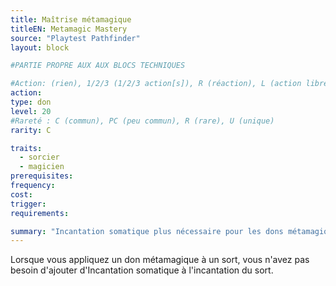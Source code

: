 ```yaml
---
title: Maîtrise métamagique
titleEN: Metamagic Mastery
source: "Playtest Pathfinder"
layout: block

#PARTIE PROPRE AUX AUX BLOCS TECHNIQUES

#Action: (rien), 1/2/3 (1/2/3 action[s]), R (réaction), L (action libre)
action: 
type: don
level: 20
#Rareté : C (commun), PC (peu commun), R (rare), U (unique)
rarity: C

traits:
  - sorcier
  - magicien
prerequisites: 
frequency: 
cost:
trigger: 
requirements: 

summary: "Incantation somatique plus nécessaire pour les dons métamagiques"
---
```


Lorsque vous appliquez un don métamagique à un sort, vous n'avez pas besoin d'ajouter d'Incantation somatique à l'incantation du sort.